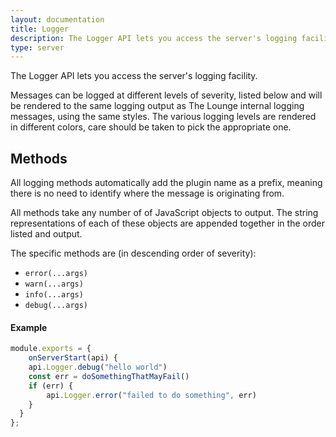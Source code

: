 ```yaml
---
layout: documentation
title: Logger
description: The Logger API lets you access the server's logging facility.
type: server
---
```


The Logger API lets you access the server's logging facility.

Messages can be logged at different levels of severity, listed below and will be rendered to the same
logging output as The Lounge internal logging messages, using the same styles.
The various logging levels are rendered in different colors, care should be taken to pick the appropriate one.

## Methods
All logging methods automatically add the plugin name as a prefix, meaning there is no need to identify
where the message is originating from.

All methods take any number of of JavaScript objects to output. The string representations of each of these objects are appended together in the order listed and output.

The specific methods are (in descending order of severity):

- `error(...args)`
- `warn(...args)`
- `info(...args)`
- `debug(...args)`

#### Example

```js
module.exports = {
	onServerStart(api) {
	api.Logger.debug("hello world")
	const err = doSomethingThatMayFail()
	if (err) {
		api.Logger.error("failed to do something", err)
	}
  }
};
```
